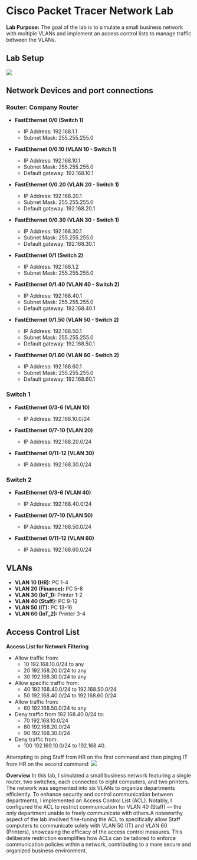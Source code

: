 <h1>Cisco Packet Tracer Network Lab</h1>
<b>Lab Purpose:</b>
The goal of the lab is to simulate a small business network with multiple VLANs and implement an access control lists to manage traffic between the VLANs.
<h2>Lab Setup</h2>
<img src="https://i.imgur.com/ldyuXJo.png">

## Network Devices and port connections

### Router: Company Router
- **FastEthernet 0/0 (Switch 1)**
  - IP Address: 192.168.1.1
  - Subnet Mask: 255.255.255.0

- **FastEthernet 0/0.10 (VLAN 10 - Switch 1)**
  - IP Address: 192.168.10.1
  - Subnet Mask: 255.255.255.0
  - Default gateway: 192.168.10.1

- **FastEthernet 0/0.20 (VLAN 20 - Switch 1)**
  - IP Address: 192.168.20.1
  - Subnet Mask: 255.255.255.0
  - Default gateway: 192.168.20.1

- **FastEthernet 0/0.30 (VLAN 30 - Switch 1)**
  - IP Address: 192.168.30.1
  - Subnet Mask: 255.255.255.0
  - Default gateway: 192.168.30.1

- **FastEthernet 0/1 (Switch 2)**
  - IP Address: 192.168.1.2
  - Subnet Mask: 255.255.255.0

- **FastEthernet 0/1.40 (VLAN 40 - Switch 2)**
  - IP Address: 192.168.40.1
  - Subnet Mask: 255.255.255.0
  - Default gateway: 192.168.40.1

- **FastEthernet 0/1.50 (VLAN 50 - Switch 2)**
  - IP Address: 192.168.50.1
  - Subnet Mask: 255.255.255.0
  - Default gateway: 192.168.50.1

- **FastEthernet 0/1.60 (VLAN 60 - Switch 2)**
  - IP Address: 192.168.60.1
  - Subnet Mask: 255.255.255.0
  - Default gateway: 192.168.60.1

### Switch 1

- **FastEthernet 0/3-6 (VLAN 10)**
  - IP Address: 192.168.10.0/24

- **FastEthernet 0/7-10 (VLAN 20)**
  - IP Address: 192.168.20.0/24

- **FastEthernet 0/11-12 (VLAN 30)**
  - IP Address: 192.168.30.0/24

### Switch 2

- **FastEthernet 0/3-6 (VLAN 40)**
  - IP Address: 192.168.40.0/24

- **FastEthernet 0/7-10 (VLAN 50)**
  - IP Address: 192.168.50.0/24

- **FastEthernet 0/11-12 (VLAN 60)**
  - IP Address: 192.168.60.0/24

## VLANs

- **VLAN 10 (HR):** PC 1-4
- **VLAN 20 (Finance):** PC 5-8
- **VLAN 30 (IoT_1):** Printer 1-2
- **VLAN 40 (Staff):** PC 9-12
- **VLAN 50 (IT):** PC 13-16
- **VLAN 60 (IoT_2):** Printer 3-4

## Access Control List

**Access List for Network Filtering**
- Allow traffic from:
  - 10 192.168.10.0/24 to any
  - 20 192.168.20.0/24 to any
  - 30 192.168.30.0/24 to any
- Allow specific traffic from:
  - 40 192.168.40.0/24 to 192.168.50.0/24
  - 50 192.168.40.0/24 to 192.168.60.0/24
- Allow traffic from:
  - 60 192.168.50.0/24 to any
- Deny traffic from 192.168.40.0/24 to:
  - 70 192.168.10.0/24
  - 80 192.168.20.0/24
  - 90 192.168.30.0/24
- Deny traffic from:
  - 100 192.169.10.0/24 to 192.168.40.

Attempting to ping Staff from HR on the first command and then pinging IT from HR on the second command:
<img src="https://i.imgur.com/sQVU43Q.png">

**Overview**
In this lab, I simulated a small business network featuring a single router, two switches, each connected to eight computers, and two printers. The network was segmented into six VLANs to organize departments efficiently. To enhance security and control communication between departments, I implemented an Access Control List (ACL). Notably, I configured the ACL to restrict communication for VLAN 40 (Staff) — the only department unable to freely communicate with others.A noteworthy aspect of the lab involved fine-tuning the ACL to specifically allow Staff computers to communicate solely with VLAN 50 (IT) and VLAN 60 (Printers), showcasing the efficacy of the access control measures. This deliberate restriction exemplifies how ACLs can be tailored to enforce communication policies within a network, contributing to a more secure and organized business environment.
